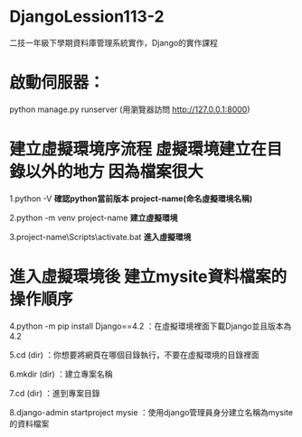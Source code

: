 # DjangoLession113-2
二技一年級下學期資料庫管理系統實作，Django的實作課程

# 啟動伺服器：
python manage.py runserver 
(用瀏覽器訪問 http://127.0.0.1:8000)


# 建立虛擬環境序流程 虛擬環境建立在目錄以外的地方 因為檔案很大
1.python -V 
**確認python當前版本 project-name(命名虛擬環境名稱)**

2.python -m venv project-name
**建立虛擬環境**

3.project-name\Scripts\activate.bat
**進入虛擬環境**

# 進入虛擬環境後 建立mysite資料檔案的操作順序
4.python -m pip install Django==4.2
：在虛擬環境裡面下載Django並且版本為4.2

5.cd (dir)
：你想要將網頁在哪個目錄執行，不要在虛擬環境的目錄裡面

6.mkdir (dir)
：建立專案名稱

7.cd (dir)
：進到專案目錄

8.django-admin startproject mysie
：使用django管理員身分建立名稱為mysite的資料檔案
